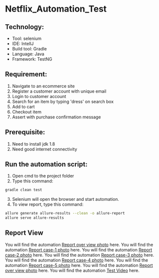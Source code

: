 # Netflix_Automation_Test
## Technology:
- Tool: selenium
- IDE: IntelIJ
- Build tool: Gradle
- Language: Java
- Framework: TestNG


## Requirement:
1. Navigate to an ecommerce site
2. Register a customer account with unique email
3. Login to customer account
4. Search for an item by typing 'dress' on search box
5. Add to cart
6. Checkout item
7. Assert with purchase confirmation message

## Prerequisite:
1. Need to install jdk 1.8
2. Need good internet connectivity

## Run the automation script:
1. Open cmd to the project folder
2. Type this command:

```sh
gradle clean test
```
3. Selenium will open the browser and start automation.
4. To view report, type this command:
```sh
allure generate allure-results --clean -o allure-report
allure serve allure-results
```
## Report View
You will find the automation <a href="https://drive.google.com/file/d/16bOnb3s7CfQ1oJ3Isfsj6giFb-w19Zvl/view?usp=sharing" target="_blank">Report over view photo</a> here.
You will find the automation <a href="https://drive.google.com/file/d/1ClI2BTFr4Jy4pw9LjZR76CAalRuSjqWg/view?usp=sharing" target="_blank">Report case-1 photo</a> here.
You will find the automation <a href="https://drive.google.com/file/d/186_caqhBvbsPvktT7Q7o1trT0dAjqHH_/view?usp=sharing" target="_blank">Report case-2 photo</a> here.
You will find the automation <a href="https://drive.google.com/file/d/1lm71YCE58xjX55wrRTkZ8T55x1OJG-3t/view?usp=sharing" target="_blank">Report case-3 photo</a> here.
You will find the automation <a href="https://drive.google.com/file/d/178bMCU02r1_ZQdlY9TQk6ElG2mppN-xM/view?usp=sharing" target="_blank">Report case-4 photo</a> here.
You will find the automation <a href="https://drive.google.com/file/d/1qD-GJbJf57Cs0qKgiodQ6yS9Fh5GBMnq/view?usp=sharing" target="_blank">Report case-5 photo</a> here.
You will find the automation <a href="https://drive.google.com/file/d/1hwrDff13JCPTf3KxkHlNugwoRaPcgdcK/view?usp=sharing" target="_blank">Report over view photo</a> here.
You will find the automation <a href="https://drive.google.com/file/d/1RkH5BGY-TjdvG1UdLU49te0vuFDFJPAP/view?usp=sharing" target="_blank">Test Video</a> here.
